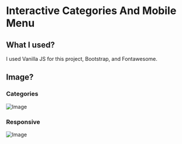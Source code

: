 # Interactive Categories And Mobile Menu

## What I used?

I used Vanilla JS for this project, Bootstrap, and Fontawesome.

## Image?
### Categories
![Image](https://i.imgur.com/I2qgREX.png)
### Responsive
![Image](https://i.imgur.com/svUuCno.png)
